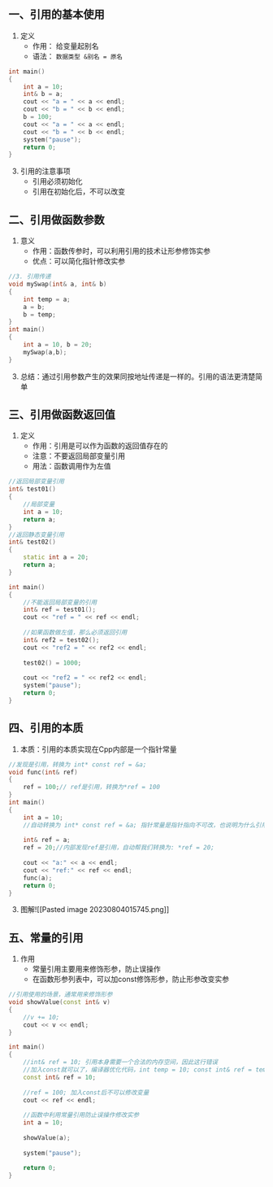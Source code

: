 ## 一、引用的基本使用
1. 定义
	+ 作用： 给变量起别名 
	+ 语法： `数据类型 &别名 = 原名`
```cpp
int main() 
{ 
	int a = 10; 
	int& b = a; 
	cout << "a = " << a << endl; 
	cout << "b = " << b << endl; 
	b = 100; 
	cout << "a = " << a << endl; 
	cout << "b = " << b << endl; 
	system("pause"); 
	return 0; 
}
```

3. 引用的注意事项
	+ 引用必须初始化 
	+ 引用在初始化后，不可以改变

## 二、引用做函数参数
1. 意义
	+ 作用：函数传参时，可以利用引用的技术让形参修饰实参 
	+ 优点：可以简化指针修改实参
```cpp
//3. 引用传递 
void mySwap(int& a, int& b) 
{ 
	int temp = a; 
	a = b; 
	b = temp; 
}
int main()
{
	int a = 10, b = 20;
	mySwap(a,b);
}
```

3. 总结：通过引用参数产生的效果同按地址传递是一样的。引用的语法更清楚简单

## 三、引用做函数返回值
1. 定义
	+ 作用：引用是可以作为函数的返回值存在的 
	+ 注意：不要返回局部变量引用 
	+ 用法：函数调用作为左值
```cpp
//返回局部变量引用 
int& test01() 
{ 
	//局部变量 
	int a = 10; 
	return a; 
} 
//返回静态变量引用 
int& test02() 
{ 
	static int a = 20; 
	return a; 
} 

int main() 
{ 
	//不能返回局部变量的引用 
	int& ref = test01();
	cout << "ref = " << ref << endl; 
	
	//如果函数做左值，那么必须返回引用 
	int& ref2 = test02(); 
	cout << "ref2 = " << ref2 << endl;
	
	test02() = 1000; 
	
	cout << "ref2 = " << ref2 << endl;
	system("pause"); 
	return 0; 
}
```

## 四、引用的本质
1. 本质：引用的本质实现在Cpp内部是一个指针常量
```Cpp
//发现是引用，转换为 int* const ref = &a; 
void func(int& ref)
{ 
	ref = 100;// ref是引用，转换为*ref = 100 
} 
int main()
{ 
	int a = 10; 
	//自动转换为 int* const ref = &a; 指针常量是指针指向不可改，也说明为什么引用不可更改 
	
	int& ref = a; 
	ref = 20;//内部发现ref是引用，自动帮我们转换为: *ref = 20; 
	
	cout << "a:" << a << endl; 
	cout << "ref:" << ref << endl; 
	func(a); 
	return 0; 
}
```
3. 图解![[Pasted image 20230804015745.png]]

## 五、常量的引用
1. 作用
	+ 常量引用主要用来修饰形参，防止误操作 
	+ 在函数形参列表中，可以加const修饰形参，防止形参改变实参
```Cpp
//引用使用的场景，通常用来修饰形参 
void showValue(const int& v) 
{ 
	//v += 10; 
	cout << v << endl; 
} 

int main() 
{ 
	//int& ref = 10; 引用本身需要一个合法的内存空间，因此这行错误 
	//加入const就可以了，编译器优化代码，int temp = 10; const int& ref = temp; 
	const int& ref = 10; 
	
	//ref = 100; 加入const后不可以修改变量 
	cout << ref << endl; 
	
	//函数中利用常量引用防止误操作修改实参 
	int a = 10;
	
	showValue(a); 
	
	system("pause");
	
	return 0; 
}
```